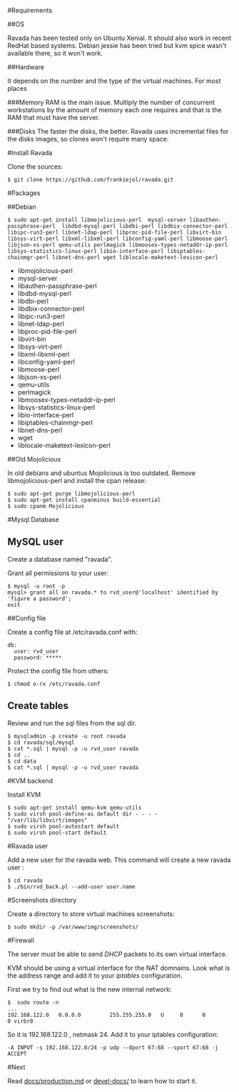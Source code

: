 #Requirements

##OS

Ravada has been tested only on Ubuntu Xenial. It should also work in recent RedHat based
systems. Debian jessie has been tried but kvm spice wasn't available there, so it won't
work.

##Hardware

It depends on the number and the type of the virtual machines. For most places 

###Memory
RAM is
the main issue. Multiply the number of concurrent workstations by the amount of memory
each one requires and that is the RAM that must have the server.

###Disks
The faster the disks, the better. Ravada uses incremental files for the disks images, so
clones won't require many space.


#Install Ravada

Clone the sources:

    $ git clone https://github.com/frankiejol/ravada.git

#Packages

##Debian

    $ sudo apt-get install libmojolicious-perl  mysql-server libauthen-passphrase-perl  libdbd-mysql-perl libdbi-perl libdbix-connector-perl libipc-run3-perl libnet-ldap-perl libproc-pid-file-perl libvirt-bin libsys-virt-perl libxml-libxml-perl libconfig-yaml-perl libmoose-perl libjson-xs-perl qemu-utils perlmagick libmoosex-types-netaddr-ip-perl libsys-statistics-linux-perl libio-interface-perl libiptables-chainmgr-perl libnet-dns-perl wget liblocale-maketext-lexicon-perl

- libmojolicious-perl
- mysql-server
- libauthen-passphrase-perl
- libdbd-mysql-perl
- libdbi-perl
- libdbix-connector-perl
- libipc-run3-perl
- libnet-ldap-perl
- libproc-pid-file-perl
- libvirt-bin
- libsys-virt-perl
- libxml-libxml-perl
- libconfig-yaml-perl
- libmoose-perl
- libjson-xs-perl
- qemu-utils
- perlmagick
- libmoosex-types-netaddr-ip-perl
- libsys-statistics-linux-perl
- libio-interface-perl
- libiptables-chainmgr-perl
- libnet-dns-perl
- wget
- liblocale-maketext-lexicon-perl

##Old Mojolicious

In old debians and ubuntus Mojolicious is too outdated. Remove libmojolicious-perl and install the cpan release:

    $ sudo apt-get purge libmojolicious-perl
    $ sudo apt-get install cpanminus build-essential
    $ sudo cpanm Mojolicious

#Mysql Database

## MySQL user
Create a database named "ravada". 

Grant all permissions to your user:

    $ mysql -u root -p
    mysql> grant all on ravada.* to rvd_user@'localhost' identified by 'figure a password';
    exit

##Config file

Create a config file at /etc/ravada.conf with:
    
    db:
      user: rvd_user
      password: *****

Protect the config file from others:

    $ chmod o-rx /etc/ravada.conf

## Create tables
Review and run the sql files from the sql dir.

    $ mysqladmin -p create -u root ravada
    $ cd ravada/sql/mysql
    $ cat *.sql | mysql -p -u rvd_user ravada
    $ cd ..
    $ cd data
    $ cat *.sql | mysql -p -u rvd_user ravada


#KVM backend

Install KVM 

    $ sudo apt-get install qemu-kvm qemu-utils
    $ sudo virsh pool-define-as default dir - - - - "/var/lib/libvirt/images"
    $ sudo virsh pool-autostart default
    $ sudo virsh pool-start default

#Ravada user

Add a new user for the ravada web. This command will create a new ravada user :

    $ cd ravada
    $ ./bin/rvd_back.pl --add-user user.name

#Screenshots directory

Create a directory to store virtual machines screenshots:

    $ sudo mkdir -p /var/www/img/screenshots/

#Firewall

The server must be able to send _DHCP_ packets to its own virtual interface.

KVM should be using a virtual interface for the NAT domnains. Look what is the address range
and add it to your _iptables_ configuration.

First we try to find out what is the new internal network:

    $  sudo route -n
    ...
    192.168.122.0   0.0.0.0         255.255.255.0   U     0      0        0 virbr0

So it is 192.168.122.0 , netmask 24. Add it to your iptables configuration:

    -A INPUT -s 192.168.122.0/24 -p udp --dport 67:68 --sport 67:68 -j ACCEPT

#Next

Read [docs/production.md](https://github.com/frankiejol/ravada/blob/master/docs/production.md) or [devel-docs/](https://github.com/frankiejol/ravada/blob/master/devel-docs/) to learn how to start it.
